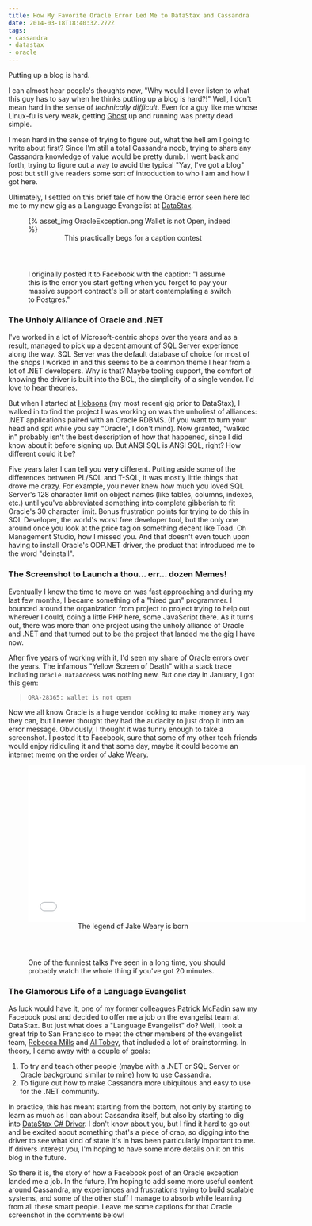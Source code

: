 ```yaml
---
title: How My Favorite Oracle Error Led Me to DataStax and Cassandra
date: 2014-03-18T18:40:32.272Z
tags:
- cassandra
- datastax
- oracle
---
```

Putting up a blog is hard.

I can almost hear people's thoughts now, "Why would I ever listen to what this guy has to say when he thinks putting up
a blog is hard?!"  Well, I don't mean hard in the sense of *technically difficult*.  Even for a guy like me whose
Linux-fu is very weak, getting <a href="https://ghost.org" target="_blank">Ghost</a> up and running was pretty dead
simple.

I mean hard in the sense of trying to figure out, what the hell am I going to write about first?  Since I'm still a
total Cassandra noob, trying to share any Cassandra knowledge of value would be pretty dumb.  I went back and forth,
trying to figure out a way to avoid the typical "Yay, I've got a blog" post but still give readers some sort of
introduction to who I am and how I got here.

Ultimately, I settled on this brief tale of how the Oracle error seen here led me to my new gig as a Language Evangelist
at <a href="http://www.datastax.com" target="_blank">DataStax</a>.

<figure>
  {% asset_img OracleException.png Wallet is not Open, indeed %}
  <figcaption>
    <header>This practically begs for a caption contest</header>
    I originally posted it to Facebook with the caption:  "I assume this is the error you start getting when you forget to 
    pay your massive support contract's bill or start contemplating a switch to Postgres."
  </figcaption>
</figure>

### The Unholy Alliance of Oracle and .NET
I've worked in a lot of Microsoft-centric shops over the years and as a result, managed to pick up a decent amount of
SQL Server experience along the way.  SQL Server was the default database of choice for most of the shops I worked in
and this seems to be a common theme I hear from a lot of .NET developers.  Why is that?  Maybe tooling support, the
comfort of knowing the driver is built into the BCL, the simplicity of a single vendor.  I'd love to hear theories.

But when I started at <a href="http://www.hobsons.com" target="_blank">Hobsons</a> (my most recent gig prior to
DataStax), I walked in to find the project I was working on was the unholiest of alliances:  .NET applications paired
with an Oracle RDBMS.  (If you want to turn your head and spit while you say "Oracle", I don't mind).  Now granted,
"walked in" probably isn't the best description of how that happened, since I did know about it before signing up.  But
ANSI SQL is ANSI SQL, right?  How different could it be?

Five years later I can tell you **very** different.  Putting aside some of the differences between PL/SQL and T-SQL, it
was mostly little things that drove me crazy.  For example, you never knew how much you loved SQL Server's 128 character
limit on object names (like tables, columns, indexes, etc.) until you've abbreviated something into complete gibberish
to fit Oracle's 30 character limit.  Bonus frustration points for trying to do this in SQL Developer, the world's worst
free developer tool, but the only one around once you look at the price tag on something decent like Toad.  Oh
Management Studio, how I missed you.  And that doesn't even touch upon having to install Oracle's ODP.NET driver, the
product that introduced me to the word "deinstall".

### The Screenshot to Launch a thou... err... dozen Memes!
Eventually I knew the time to move on was fast approaching and during my last few months, I became something of a "hired
gun" programmer.  I bounced around the organization from project to project trying to help out wherever I could, doing a
little PHP here, some JavaScript there.  As it turns out, there was more than one project using the unholy alliance of
Oracle and .NET and that turned out to be the project that landed me the gig I have now.

After five years of working with it, I'd seen my share of Oracle errors over the years.  The infamous "Yellow Screen of
Death" with a stack trace including `Oracle.DataAccess` was nothing new.  But one day in January, I got this gem:

> `ORA-28365: wallet is not open`

Now we all know Oracle is a huge vendor looking to make money any way they can, but I never thought they had the
audacity to just drop it into an error message.  Obviously, I thought it was funny enough to take a screenshot.  I
posted it to Facebook, sure that some of my other tech friends would enjoy ridiculing it and that some day, maybe it
could become an internet meme on the order of Jake Weary.

<figure>
  <iframe width="560" height="315" src="//www.youtube.com/embed/UzyoT4DziQ4?rel=0&start=1261&wmode=transparent" frameborder="0" allowfullscreen></iframe>
  <figcaption>
    <header>The legend of Jake Weary is born</header>
    One of the funniest talks I've seen in a long time, you should probably watch the whole thing if you've got 20 minutes.
  </figcaption>
</figure>

### The Glamorous Life of a Language Evangelist
As luck would have it, one of my former colleagues [Patrick McFadin](https://twitter.com/PatrickMcFadin) saw my Facebook
post and decided to offer me a job on the evangelist team at DataStax.  But just what does a "Language Evangelist" do?
Well, I took a great trip to San Francisco to meet the other members of the evangelist team, [Rebecca
Mills](https://twitter.com/rebccamills) and [Al Tobey](https://twitter.com/AlTobey), that included a lot of
brainstorming.  In theory, I came away with a couple of goals:

1.  To try and teach other people (maybe with a .NET or SQL Server or Oracle background similar to mine) how to use
    Cassandra.
1.  To figure out how to make Cassandra more ubiquitous and easy to use for the .NET community.

In practice, this has meant starting from the bottom, not only by starting to learn as much as I can about Cassandra
itself, but also by starting to dig into [DataStax C# Driver](https://github.com/datastax/csharp-driver).  I don't know
about you, but I find it hard to go out and be excited about something that's a piece of crap, so digging into the
driver to see what kind of state it's in has been particularly important to me.  If drivers interest you, I'm hoping to
have some more details on it on this blog in the future.

So there it is, the story of how a Facebook post of an Oracle exception landed me a job.  In the future, I'm hoping to
add some more useful content around Cassandra, my experiences and frustrations trying to build scalable systems, and
some of the other stuff I manage to absorb while learning from all these smart people.  Leave me some captions for that
Oracle screenshot in the comments below!



